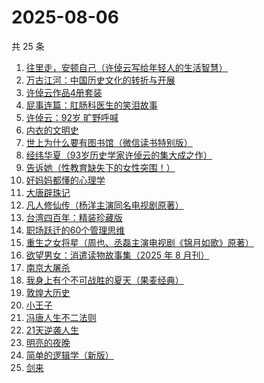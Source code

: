 # 2025-08-06

共 25 条

<!-- BEGIN WEREAD -->
<!-- 最后更新时间 2025-08-06 18:12:02 +0800 -->
1. [往里走，安顿自己（许倬云写给年轻人的生活智慧）](https://weread.qq.com/web/bookDetail/80032d40813ab71b8g012ac6)
1. [万古江河：中国历史文化的转折与开展](https://weread.qq.com/web/bookDetail/bad3259071918743bad1ec8)
1. [许倬云作品4册套装](https://weread.qq.com/web/bookDetail/4563255072025746456f567)
1. [屁事连篇：肛肠科医生的笑泪故事](https://weread.qq.com/web/bookDetail/b5832020813ab9ef6g013388)
1. [许倬云：92岁 旷野呼喊](https://weread.qq.com/web/bookDetail/9f632630813ab9d6ag011c10)
1. [内衣的文明史](https://weread.qq.com/web/bookDetail/aed324f0813aba331g01467a)
1. [世上为什么要有图书馆（微信读书特别版）](https://weread.qq.com/web/bookDetail/8df32450813aba2fcg014514)
1. [经纬华夏（93岁历史学家许倬云的集大成之作）](https://weread.qq.com/web/bookDetail/45f321a0813ab824eg012b04)
1. [告诉她（性教育缺失下的女性突围！）](https://weread.qq.com/web/bookDetail/06d32100813aba2bdg0169dd)
1. [好妈妈都懂的心理学](https://weread.qq.com/web/bookDetail/c2a32230719523d9c2a1d91)
1. [大唐辟珠记](https://weread.qq.com/web/bookDetail/1d3328e0813aba2a8g01648a)
1. [凡人修仙传（杨洋主演同名电视剧原著）](https://weread.qq.com/web/bookDetail/f8932040571886f89dbe6b5)
1. [台湾四百年：精装珍藏版](https://weread.qq.com/web/bookDetail/cf8329c0813ab93e4g011ade)
1. [职场跃迁的60个管理思维](https://weread.qq.com/web/bookDetail/3b932670813aba305g014ddf)
1. [重生之女将星（周也、丞磊主演电视剧《锦月如歌》原著）](https://weread.qq.com/web/bookDetail/4a7325e0717e768a4a72aef)
1. [欲望男女：消遣读物故事集（2025 年 8 月刊）](https://weread.qq.com/web/bookDetail/a81322d0813aba32ag0106d8)
1. [南京大屠杀](https://weread.qq.com/web/bookDetail/ed4325105af547ed45154e5)
1. [我身上有个不可战胜的夏天（果麦经典）](https://weread.qq.com/web/bookDetail/160321a0813aba1dfg0109cf)
1. [敦煌大历史](https://weread.qq.com/web/bookDetail/c4832a70813ab76a1g0188fb)
1. [小王子](https://weread.qq.com/web/bookDetail/98632130813aba022g012207)
1. [冯唐人生不二法则](https://weread.qq.com/web/bookDetail/773320e0813ab717dg0159cb)
1. [21天逆袭人生](https://weread.qq.com/web/bookDetail/1db32430813ab7700g019539)
1. [明亮的夜晚](https://weread.qq.com/web/bookDetail/2db32930813ab80f9g0165a3)
1. [简单的逻辑学（新版）](https://weread.qq.com/web/bookDetail/7d532990813ab7dbag015cf5)
1. [剑来](https://weread.qq.com/web/bookDetail/8e5326b07153adcf8e53d42)
<!-- END WEREAD -->